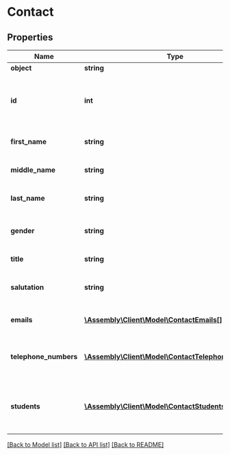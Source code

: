 # Contact

## Properties
Name | Type | Description | Notes
------------ | ------------- | ------------- | -------------
**object** | **string** | Object type | [optional] 
**id** | **int** | Internal stable ID given to all contacts on the Platform | [optional] 
**first_name** | **string** | The first name of the contact | [optional] 
**middle_name** | **string** | The middle name of the contact | [optional] 
**last_name** | **string** | The last name of the contact | [optional] 
**gender** | **string** | The gender of the contact *Values*  |Value|Description| |---|---| |&#x60;F&#x60;|Female| |&#x60;M&#x60;|Male| | [optional] 
**title** | **string** | The title of the contact | [optional] 
**salutation** | **string** | The salutation for the contact | [optional] 
**emails** | [**\Assembly\Client\Model\ContactEmails[]**](ContactEmails.md) | A list of emails for the contact | [optional] 
**telephone_numbers** | [**\Assembly\Client\Model\ContactTelephoneNumbers[]**](ContactTelephoneNumbers.md) | A list of telephone numbers for the contact | [optional] 
**students** | [**\Assembly\Client\Model\ContactStudents[]**](ContactStudents.md) | A list of student IDs that the contact is responsible for | [optional] 

[[Back to Model list]](../README.md#documentation-for-models) [[Back to API list]](../README.md#documentation-for-api-endpoints) [[Back to README]](../README.md)


